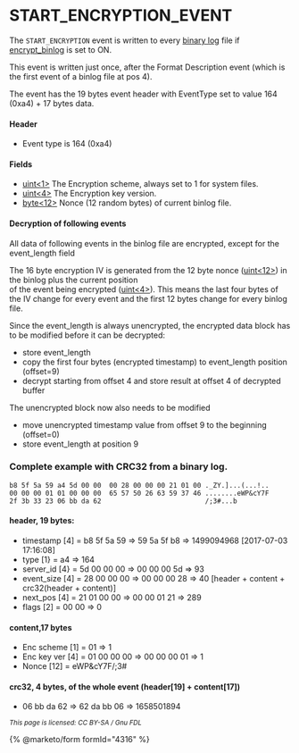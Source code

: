 # START\_ENCRYPTION\_EVENT

The `START_ENCRYPTION` event is written to every [binary log](../../../../../server-management/server-monitoring-logs/binary-log/) file if [encrypt\_binlog](../../../../../ha-and-performance/standard-replication/replication-and-binary-log-system-variables.md) is set to ON.

This event is written just once, after the Format Description event (which is the first event of a binlog file at pos 4).

The event has the 19 bytes event header with EventType set to value 164 (0xa4) + 17 bytes data.

#### Header

* Event type is 164 (0xa4)

#### Fields

* [uint<1>](../protocol-data-types.md#fixed-length-integers) The Encryption scheme, always set to 1 for system files.
* [uint<4>](../protocol-data-types.md#fixed-length-integers) The Encryption key version.
* [byte<12>](../protocol-data-types.md#fixed-length-bytes) Nonce (12 random bytes) of current binlog file.

#### Decryption of following events

All data of following events in the binlog file are encrypted, except for the event\_length field

The 16 byte encryption IV is generated from the 12 byte nonce ([uint<12>](../protocol-data-types.md#fixed-length-integers)) in the binlog plus the current position\
of the event being encrypted ([uint<4>](../protocol-data-types.md#fixed-length-integers)). This means the last four bytes of the IV change for every event and the first 12 bytes change for every binlog file.

Since the event\_length is always unencrypted, the encrypted data block has to be modified before it can be decrypted:

* store event\_length
* copy the first four bytes (encrypted timestamp) to event\_length position (offset=9)
* decrypt starting from offset 4 and store result at offset 4 of decrypted buffer

The unencrypted block now also needs to be modified

* move unencrypted timestamp value from offset 9 to the beginning (offset=0)
* store event\_length at position 9

### Complete example with CRC32 from a binary log.

```
b8 5f 5a 59 a4 5d 00 00  00 28 00 00 00 21 01 00 ._ZY.]...(...!..
00 00 00 01 01 00 00 00  65 57 50 26 63 59 37 46 ........eWP&cY7F
2f 3b 33 23 06 bb da 62                          /;3#...b
```

#### header, 19 bytes:

* timestamp \[4] = b8 5f 5a 59 => 59 5a 5f b8 => 1499094968 \[2017-07-03 17:16:08]
* type \[1} = a4 => 164
* server\_id \[4} = 5d 00 00 00 => 00 00 00 5d => 93
* event\_size \[4] = 28 00 00 00 => 00 00 00 28 => 40 \[header + content + crc32(header + content)]
* next\_pos \[4] = 21 01 00 00 => 00 00 01 21 => 289
* flags \[2] = 00 00 => 0

#### content,17 bytes

* Enc scheme \[1] = 01 => 1
* Enc key ver \[4] = 01 00 00 00 => 00 00 00 01 => 1
* Nonce \[12] = eWP\&cY7F/;3#

#### crc32, 4 bytes, of the whole event (header\[19] + content\[17])

* 06 bb da 62 => 62 da bb 06 => 1658501894

<sub>_This page is licensed: CC BY-SA / Gnu FDL_</sub>

{% @marketo/form formId="4316" %}
